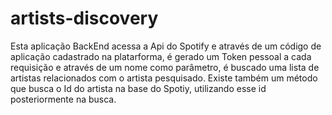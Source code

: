 # artists-discovery

Esta aplicação BackEnd acessa a Api do Spotify e através de um código de aplicação cadastrado na platarforma, 
é gerado um Token pessoal a cada requisição e através de um nome como parâmetro, é buscado uma lista de artistas
relacionados com o artista pesquisado. Existe também um método que busca o Id do artista na base do Spotiy, 
utilizando esse id posteriormente na busca.

